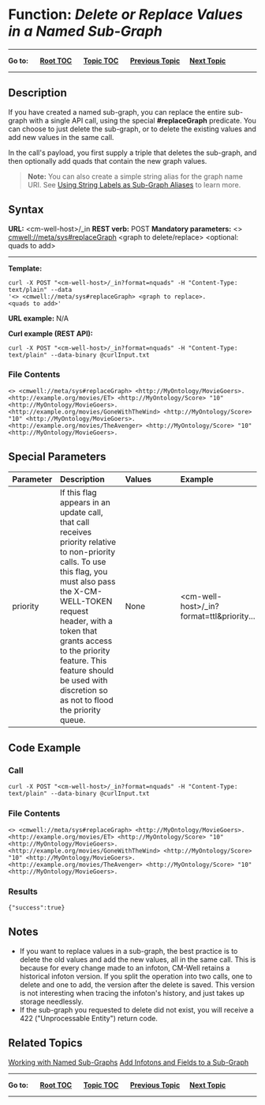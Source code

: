 # Function: *Delete or Replace Values in a Named Sub-Graph*

----

**Go to:** &nbsp;&nbsp;&nbsp;&nbsp; [**Root TOC**](CM-Well.RootTOC.md) &nbsp;&nbsp;&nbsp;&nbsp; [**Topic TOC**](API.TOC.md) &nbsp;&nbsp;&nbsp;&nbsp; [**Previous Topic**](API.Update.AddInfotonsAndFieldsToSubGraph.md)&nbsp;&nbsp;&nbsp;&nbsp; [**Next Topic**](API.Update.Purge.md)  

----

## Description

If you have created a named sub-graph, you can replace the entire sub-graph with a single API call, using the special **#replaceGraph** predicate. You can choose to just delete the sub-graph, or to delete the existing values and add new values in the same call.

In the call's payload, you first supply a triple that deletes the sub-graph, and then optionally add quads that contain the new graph values.

>**Note:** You can also create a simple string alias for the graph name URI. See [Using String Labels as Sub-Graph Aliases](DevGuide.WorkingWithNamedSub-Graphs.md#NamedGraphAliases) to learn more.

## Syntax

**URL:** \<cm-well-host\>/_in
**REST verb:** POST
**Mandatory parameters:** <> <cmwell://meta/sys#replaceGraph> <graph to delete/replace> <optional: quads to add>

----------

**Template:**

    curl -X POST "<cm-well-host>/_in?format=nquads" -H "Content-Type: text/plain" --data 
    '<> <cmwell://meta/sys#replaceGraph> <graph to replace>.
    <quads to add>'

**URL example:** N/A

**Curl example (REST API):**

    curl -X POST "<cm-well-host>/_in?format=nquads" -H "Content-Type: text/plain" --data-binary @curlInput.txt

### File Contents
    <> <cmwell://meta/sys#replaceGraph> <http://MyOntology/MovieGoers>. 
    <http://example.org/movies/ET> <http://MyOntology/Score> "10" <http://MyOntology/MovieGoers>.
    <http://example.org/movies/GoneWithTheWind> <http://MyOntology/Score> "10" <http://MyOntology/MovieGoers>.
    <http://example.org/movies/TheAvenger> <http://MyOntology/Score> "10" <http://MyOntology/MovieGoers>.

## Special Parameters

Parameter | Description&nbsp;&nbsp;&nbsp;&nbsp;&nbsp;&nbsp; | Values&nbsp;&nbsp;&nbsp;&nbsp;&nbsp;&nbsp;&nbsp;&nbsp;&nbsp;&nbsp; | Example
:----------|:-------------|:--------|:---------
priority | If this flag appears in an update call, that call receives priority relative to non-priority calls. To use this flag, you must also pass the X-CM-WELL-TOKEN request header, with a token that grants access to the priority feature. This feature should be used with discretion so as not to flood the priority queue. | None | \<cm-well-host\>/_in?format=ttl&priority...

## Code Example

### Call

    curl -X POST "<cm-well-host>/_in?format=nquads" -H "Content-Type: text/plain" --data-binary @curlInput.txt

### File Contents
    <> <cmwell://meta/sys#replaceGraph> <http://MyOntology/MovieGoers>. 
    <http://example.org/movies/ET> <http://MyOntology/Score> "10" <http://MyOntology/MovieGoers>.
    <http://example.org/movies/GoneWithTheWind> <http://MyOntology/Score> "10" <http://MyOntology/MovieGoers>.
    <http://example.org/movies/TheAvenger> <http://MyOntology/Score> "10" <http://MyOntology/MovieGoers>.

### Results
    
    {"success":true}

## Notes

* If you want to replace values in a sub-graph, the best practice is to delete the old values and add the new values, all in the same call. This is because for every change made to an infoton, CM-Well retains a historical infoton version. If you split the operation into two calls, one to delete and one to add, the version after the delete is saved. This version is not interesting when tracing the infoton's history, and just takes up storage needlessly. 
* If the sub-graph you requested to delete did not exist, you will receive a 422 ("Unprocessable Entity") return code.

## Related Topics
[Working with Named Sub-Graphs](DevGuide.WorkingWithNamedSub-Graphs.md)
[Add Infotons and Fields to a Sub-Graph](API.Update.AddInfotonsAndFieldsToSubGraph.md)

----

**Go to:** &nbsp;&nbsp;&nbsp;&nbsp; [**Root TOC**](CM-Well.RootTOC.md) &nbsp;&nbsp;&nbsp;&nbsp; [**Topic TOC**](API.TOC.md) &nbsp;&nbsp;&nbsp;&nbsp; [**Previous Topic**](API.Update.AddInfotonsAndFieldsToSubGraph.md)&nbsp;&nbsp;&nbsp;&nbsp; [**Next Topic**](API.Update.Purge.md)  

----